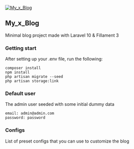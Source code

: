 [![My_x_Blog](https://lh3.googleusercontent.com/u/3/drive-viewer/AITFw-ydSqCU5UXLZFm8j80YeDuB-AwkKjyG-xcsWDCX7em0x72OmbvCR1WCjBf5cx8PU8cu9L6AtPG07X2AbhbhcEHr4ULF=w3840-h2017)](https://github.com/a-hakim)

## My_x_Blog

Minimal blog project made with Laravel 10 & Fillament 3

### Getting start
After setting up your .env file, run the following:
```
composer install
npm install
php artisan migrate --seed
php artisan storage:link
```

### Default user
The admin user seeded with some initial dummy data
```
email: admin@admin.com
password: password
```

### Configs
List of preset configs that you can use to customize the blog

